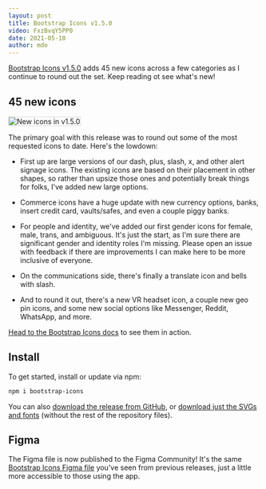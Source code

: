 ```yaml
---
layout: post
title: Bootstrap Icons v1.5.0
video: FxzBvqY5PP0
date: 2021-05-10
author: mdo
---
```


[Bootstrap Icons v1.5.0](https://icons.getbootstrap.com) adds 45 new icons across a few categories as I continue to round out the set. Keep reading ot see what's new!

## 45 new icons

<img src="/assets/img/2021/05/v150-new-icons.png" alt="New icons in v1.5.0" style="border: 1px solid rgba(0,0,0,.15);">

The primary goal with this release was to round out some of the most requested icons to date. Here's the lowdown:

- First up are large versions of our dash, plus, slash, x, and other alert signage icons. The existing icons are based on their placement in other shapes, so rather than upsize those ones and potentially break things for folks, I've added new large options.

- Commerce icons have a huge update with new currency options, banks, insert credit card, vaults/safes, and even a couple piggy banks.

- For people and identity, we've added our first gender icons for female, male, trans, and ambiguous. It's just the start, as I'm sure there are significant gender and identity roles I'm missing. Please open an issue with feedback if there are improvements I can make here to be more inclusive of everyone.

- On the communications side, there's finally a translate icon and bells with slash.

- And to round it out, there's a new VR headset icon, a couple new geo pin icons, and some new social options like Messenger, Reddit, WhatsApp, and more.

[Head to the Bootstrap Icons docs](https://icons.getbootstrap.com) to see them in action.

## Install

To get started, install or update via npm:

```sh
npm i bootstrap-icons
```

You can also [download the release from GitHub](https://github.com/twbs/icons/releases/tag/v1.5.0), or [download just the SVGs and fonts](https://github.com/twbs/icons/releases/download/v1.5.0/bootstrap-icons-1.5.0.zip) (without the rest of the repository files).

## Figma

The Figma file is now published to the Figma Community! It's the same [Bootstrap Icons Figma file](https://www.figma.com/community/file/972989644486753519/Bootstrap-Icons-v1.5.0) you've seen from previous releases, just a little more accessible to those using the app.
